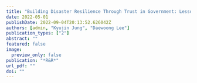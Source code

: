 ```yaml
---
title: "Building Disaster Resilience Through Trust in Government: Lessons from Citizens, Experts and Public Managers’ Perspective"
date: 2022-05-01
publishDate: 2022-09-04T20:13:52.626042Z
authors: [admin, "Kyujin Jung", "Daewoong Lee"]
publication_types: ["2"]
abstract: ""
featured: false
image:
  preview_only: false
publication: "*R&R*"
url_pdf: ""
doi: ""
---
```


